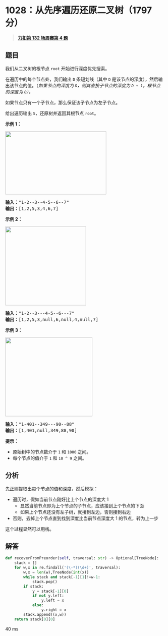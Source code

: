 # 1028：从先序遍历还原二叉树（1797 分）


> <u>**[力扣第 132 场周赛第 4 题](https://leetcode.cn/problems/recover-a-tree-from-preorder-traversal/)**</u>

## 题目

<p>我们从二叉树的根节点 <code>root</code> 开始进行深度优先搜索。</p>

<p>在遍历中的每个节点处，我们输出 <code>D</code> 条短划线（其中 <code>D</code> 是该节点的深度），然后输出该节点的值。（<em>如果节点的深度为 <code>D</code>，则其直接子节点的深度为 <code>D + 1</code>。根节点的深度为 <code>0</code>）。</em></p>

<p>如果节点只有一个子节点，那么保证该子节点为左子节点。</p>

<p>给出遍历输出 <code>S</code>，还原树并返回其根节点 <code>root</code>。</p>



<p><strong>示例 1：</strong></p>

<p><strong><img alt="" src="https://assets.leetcode-cn.com/aliyun-lc-upload/uploads/2019/04/12/recover-a-tree-from-preorder-traversal.png" style="height: 200px; width: 320px;"></strong></p>

<pre><strong>输入：</strong>&quot;1-2--3--4-5--6--7&quot;
<strong>输出：</strong>[1,2,5,3,4,6,7]
</pre>

<p><strong>示例 2：</strong></p>

<p><strong><img alt="" src="https://assets.leetcode-cn.com/aliyun-lc-upload/uploads/2019/04/12/screen-shot-2019-04-10-at-114101-pm.png" style="height: 250px; width: 256px;"></strong></p>

<pre><strong>输入：</strong>&quot;1-2--3---4-5--6---7&quot;
<strong>输出：</strong>[1,2,5,3,null,6,null,4,null,7]
</pre>

<p><strong>示例 3：</strong></p>

<p><img alt="" src="https://assets.leetcode-cn.com/aliyun-lc-upload/uploads/2019/04/12/screen-shot-2019-04-10-at-114955-pm.png" style="height: 250px; width: 276px;"></p>

<pre><strong>输入：</strong>&quot;1-401--349---90--88&quot;
<strong>输出：</strong>[1,401,null,349,88,90]
</pre>



<p><strong>提示：</strong></p>

<ul>
<li>原始树中的节点数介于 <code>1</code> 和 <code>1000</code> 之间。</li>
<li>每个节点的值介于 <code>1</code> 和 <code>10 ^ 9</code> 之间。</li>
</ul>




## 分析

先正则提取出每个节点的值和深度，然后模拟：
- 遍历时，假如当前节点刚好比上个节点的深度大 1
	- 显然当前节点即为上个节点的子节点，应该接到上个节点的下面
	- 如果上个节点还没有左子树，就接到左边，否则接到右边
- 否则，去掉上个节点直到找到深度比当前节点深度大 1 的节点，转为上一步

这个过程显然可以用栈。

## 解答


```python
def recoverFromPreorder(self, traversal: str) -> Optional[TreeNode]:
	stack = []
	for w,x in re.findall('(\-*)(\d+)', traversal):
		w,x = len(w),TreeNode(int(x))
		while stack and stack[-1][1]!=w-1:
			stack.pop()
		if stack:
			y = stack[-1][0]
			if not y.left:
				y.left = x
			else:
				y.right = x
		stack.append((x,w))
	return stack[0][0]
```
40 ms
